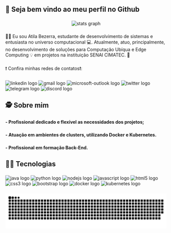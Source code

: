 <h2 align="left">👋​ Seja bem vindo ao meu perfil no Github</h2>

###

<div align="center">
  <img src="https://github-readme-stats.vercel.app/api?hide_title=false&hide_rank=false&show_icons=true&include_all_commits=true&count_private=true&disable_animations=false&theme=dark&locale=pt-br&hide_border=false&custom_title=Atila Bezerra&username=atila-brz" height="150" alt="stats graph"  />
</div>

###

<p align="left">👨‍🎓​ Eu sou Atila Bezerra, estudante de desenvolvimento de sistemas e entusiasta no universo computacional 💻​. Atualmente, atuo, principalmente, no desenvolvimento de soluções para Computação Ubíqua e Edge Computing 💡 em projetos na instituição SENAI CIMATEC. 🏢​</p>

###

<p align="left">​❗​ Confira minhas redes de contatos​❗:</p>

###

<div align="left">
  <img src="https://raw.githubusercontent.com/maurodesouza/profile-readme-generator/master/src/assets/icons/social/linkedin/default.svg" width="50" height="30" alt="linkedin logo"  />
  <img src="https://raw.githubusercontent.com/maurodesouza/profile-readme-generator/master/src/assets/icons/social/gmail/default.svg" width="50" height="30" alt="gmail logo"  />
  <img src="https://raw.githubusercontent.com/maurodesouza/profile-readme-generator/master/src/assets/icons/social/microsoft-outlook/default.svg" width="50" height="30" alt="microsoft-outlook logo"  />
  <img src="https://raw.githubusercontent.com/maurodesouza/profile-readme-generator/master/src/assets/icons/social/twitter/default.svg" width="50" height="30" alt="twitter logo"  />
  <img src="https://raw.githubusercontent.com/maurodesouza/profile-readme-generator/master/src/assets/icons/social/telegram/default.svg" width="50" height="30" alt="telegram logo"  />
  <img src="https://raw.githubusercontent.com/maurodesouza/profile-readme-generator/master/src/assets/icons/social/discord/default.svg" width="50" height="30" alt="discord logo"  />
</div>

###

<h2 align="left">🕵️ Sobre mim</h2>

###

<h4 align="left">- Profissional dedicado e flexível as necessidades dos projetos;</h4>

###

<h4 align="left">- Atuação em ambientes de clusters, utilizando Docker e Kubernetes.</h4>

###

<h4 align="left">- Profissional em formação Back-End.</h4>

###

<h2 align="left">👨‍💻​ Tecnologias</h2>

###

<div align="left">
  <img src="https://cdn.jsdelivr.net/gh/devicons/devicon/icons/java/java-original.svg" height="30" width="50" alt="java logo"  />
  <img src="https://cdn.jsdelivr.net/gh/devicons/devicon/icons/python/python-original.svg" height="30" width="50" alt="python logo"  />
  <img src="https://cdn.jsdelivr.net/gh/devicons/devicon/icons/nodejs/nodejs-original.svg" height="30" width="50" alt="nodejs logo"  />
  <img src="https://cdn.jsdelivr.net/gh/devicons/devicon/icons/javascript/javascript-original.svg" height="30" width="50" alt="javascript logo"  />
  <img src="https://cdn.jsdelivr.net/gh/devicons/devicon/icons/html5/html5-original.svg" height="30" width="50" alt="html5 logo"  />
  <img src="https://cdn.jsdelivr.net/gh/devicons/devicon/icons/css3/css3-original.svg" height="30" width="50" alt="css3 logo"  />
  <img src="https://cdn.jsdelivr.net/gh/devicons/devicon/icons/bootstrap/bootstrap-original.svg" height="30" width="50" alt="bootstrap logo"  />
  <img src="https://cdn.jsdelivr.net/gh/devicons/devicon/icons/docker/docker-original.svg" height="30" width="50" alt="docker logo"  />
  <img src="https://cdn.jsdelivr.net/gh/devicons/devicon/icons/kubernetes/kubernetes-plain.svg" height="30" width="50" alt="kubernetes logo"  />
</div>

###

  ![Snake animation](https://github.com/atila-brz/atila-brz/blob/output/github-contribution-grid-snake.svg)

